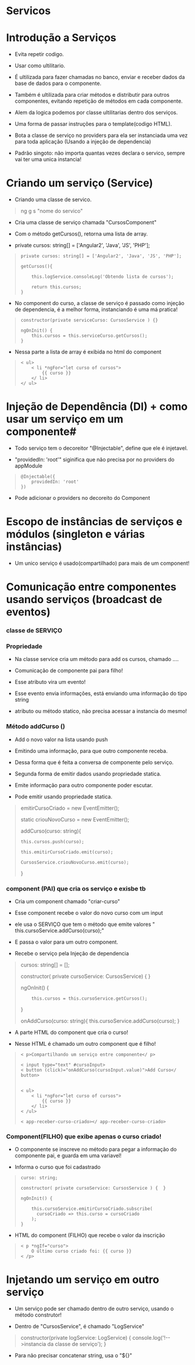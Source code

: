 # Servicos


# Introdução a Serviços

 - Evita repetir codigo.

 - Usar como ultilitario.

 - É ultilizada para fazer chamadas no banco, enviar e receber dados 
da base de dados para o componente.

 - Também é ultilizada para criar métodos e distributir para outros componentes, evitando
repetição de métodos em cada componente.

 - Alem da logica podemos por classe ultilitarias dentro dos serviços.

 - Uma forma de passar instruções para o template(codigo HTML).

 - Bota a classe de serviço no providers para ela ser instanciada uma vez para toda aplicação (Usando a injeção de dependencia)

 - Padrão singoto: não importa quantas vezes declara o servico, sempre vai ter uma unica instancia!


# Criando um serviço (Service)

 - Criando uma classe de servico.

 <blockquote> ng g s "nome do servico" </blockquote>

 - Cria uma classe de serviço chamada "CursosComponent"

 - Com o método getCursos(), retorna uma lista de array.

 - private cursos: string[] = ['Angular2', 'Java', 'JS', 'PHP'];

 <blockquote>

 	private cursos: string[] = ['Angular2', 'Java', 'JS', 'PHP'];

 	getCursos(){
    
	    this.logService.consoleLog('Obtendo lista de cursos');

	    return this.cursos;
  	}
 	
 </blockquote>

 - No component do curso, a classe de serviço é passado como injeção de dependencia, é a melhor forma, instanciando é uma má pratica!

 <blockquote>

 	constructor(private serviceCurso: CursosService ) {}

 	ngOnInit() {
    	this.cursos = this.serviceCurso.getCursos();
	}
 	
 </blockquote>

 - Nessa parte a lista de array é exibida no html do component

 <blockquote>


	< ul>
	    < li *ngFor="let curso of cursos">
	        {{ curso }}
	    </ li>
	</ ul>
 	
 </blockquote>


# Injeção de Dependência (DI) + como usar um serviço em um componente# 


 - Todo serviço tem o decoreitor "@Injectable", define que ele é injetavel.

 - "providedIn: 'root'" siginifica que não precisa por no providers do appModule

 <blockquote>

 	@Injectable({
  		providedIn: 'root'
	})
 	
 </blockquote>

 - Pode adicionar o providers no decoreito do Component


# Escopo de instâncias de serviços e módulos (singleton e várias instâncias)

 - Um unico serviço é usado(compartilhado) para mais de um component!

# Comunicação entre componentes usando serviços (broadcast de eventos)

 ###  classe de SERVIÇO

 ### Propriedade

  - Na classe service cria um método para add os cursos, chamado ....

  - Comunicação de componente pai para filho!

  - Esse atributo vira um evento!

  - Esse evento envia informações, está enviando uma informação do tipo string

  - atributo ou método statico, não precisa acessar a instancia do mesmo!

 ### Método addCurso ()

  - Add o novo valor na lista usando push

  - Emitindo uma informação, para que outro componente receba.

  - Dessa forma que é feita a conversa de componente pelo serviço.

  - Segunda forma de emitir dados usando propriedade statica.

  - Emite informação para outro componente poder escutar.

  - Pode emitir usando propriedade statica.

 <blockquote>
 	 
  emitirCursoCriado = new EventEmitter<string>();	 
  
  static criouNovoCurso = new EventEmitter<string>();

  addCurso(curso: string){
  
  	this.cursos.push(curso);
  
    this.emitirCursoCriado.emit(curso);
    
    CursosService.criouNovoCurso.emit(curso);
  }
 </blockquote>


 ### component (PAI) que cria os serviço e exisbe tb

 - Cria um component chamado "criar-curso"

 - Esse component recebe o valor do novo curso com um input

 - ele usa o SERVIÇO que tem o método que emite valores " this.cursoService.addCurso(curso);"

 - E passa o valor para um outro component.

 - Recebe o serviço pela Injeção de dependencia

 <blockquote>

   cursos: string[] = [];
  	
   constructor( private cursoService: CursosService) { }

   ngOnInit() {
    
	    this.cursos = this.cursoService.getCursos();
   }
  
  onAddCurso(curso: string){
    this.cursoService.addCurso(curso);
   }
 </blockquote>

 - A parte HTML do component que cria o curso!

 - Nesse HTML é chamado um outro component que é filho!

 <blockquote>

 	< p>Compartilhando um serviço entre componente</ p>

	< input type="text" #cursoInput>
	< button (click)="onAddCurso(cursoInput.value)">Add Curso</ button>


	< ul>
	    < li *ngFor="let curso of cursos">
	        {{ curso }}
	    </ li>
	< /ul>

	< app-receber-curso-criado></ app-receber-curso-criado>
 	
 </blockquote>

 ### Component(FILHO) que exibe apenas o curso criado!
 
 - O componente se inscreve no método para pegar a informação do componente pai, e guarda em uma variavel!

 - Informa o curso que foi cadastrado

 <blockquote>

 	curso: string;

  	constructor( private cursoService: CursosService ) {  }

	ngOnInit() {

	    this.cursoService.emitirCursoCriado.subscribe(
	      cursoCriado => this.curso = cursoCriado
	    );
	}

 </blockquote>

 - HTML do component (FILHO) que recebe o valor da inscrição

 <blockquote>

 	< p *ngIf="curso">
    	O último curso criado foi: {{ curso }}
	< /p> 	
 	
 </blockquote>


# Injetando um serviço em outro serviço

 - Um serviço pode ser chamado dentro de outro serviço, usando o método construtor!

 - Dentro de "CursosService", é chamado "LogService"

 <blockquote>
	 constructor(private logService: LogService) {
	    console.log('!-->instancia da classe de serviço');
	  }  	
 </blockquote>

 - Para não precisar concatenar string, usa o "${}"





